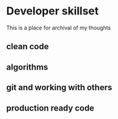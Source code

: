 # Developer skillset
This is a place for archival of my thoughts
## clean code
## algorithms
## git and working with others
## production ready code
